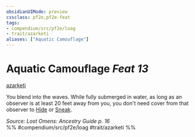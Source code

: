 ```yaml
---
obsidianUIMode: preview
cssclass: pf2e,pf2e-feat
tags:
- compendium/src/pf2e/loag
- trait/azarketi
aliases: ["Aquatic Camouflage"]
---
```

# Aquatic Camouflage  *Feat 13*  
[azarketi](../../Rules/traits/azarketi-loag.md)  


You blend into the waves. While fully submerged in water, as long as an observer is at least 20 feet away from you, you don't need cover from that observer to [Hide](../../Rules/actions/hide.md) or [Sneak](../../Rules/actions/sneak.md).

*Source: Lost Omens: Ancestry Guide p. 16*  
%% #compendium/src/pf2e/loag #trait/azarketi %%